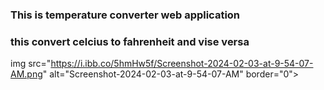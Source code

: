 ### This is temperature converter web application 
### this convert celcius to fahrenheit and vise versa
img src="https://i.ibb.co/5hmHw5f/Screenshot-2024-02-03-at-9-54-07-AM.png" alt="Screenshot-2024-02-03-at-9-54-07-AM" border="0">

